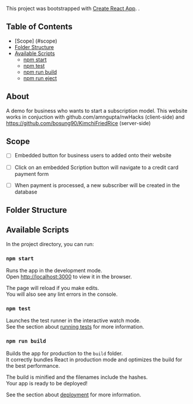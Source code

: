 This project was bootstrapped with [Create React App](https://github.com/facebookincubator/create-react-app).
.

## Table of Contents
- [Scope] (#scope)
- [Folder Structure](#folder-structure)
- [Available Scripts](#available-scripts)
  - [npm start](#npm-start)
  - [npm test](#npm-test)
  - [npm run build](#npm-run-build)
  - [npm run eject](#npm-run-eject)
  
## About
A demo for business who wants to start a subscription model. 
This website works in conjuction with github.com/amngupta/nwHacks (client-side)
and https://github.com/bosung90/KimchiFriedRice (server-side)

## Scope

- [ ] Embedded button for business users to added onto their website
- [ ] Click on an embedded Scription button will navigate to a credit card payment form
- [ ] When payment is processed, a new subscriber will be created in the database



## Folder Structure
## Available Scripts

In the project directory, you can run:

### `npm start`

Runs the app in the development mode.<br>
Open [http://localhost:3000](http://localhost:3000) to view it in the browser.

The page will reload if you make edits.<br>
You will also see any lint errors in the console.

### `npm test`

Launches the test runner in the interactive watch mode.<br>
See the section about [running tests](#running-tests) for more information.

### `npm run build`

Builds the app for production to the `build` folder.<br>
It correctly bundles React in production mode and optimizes the build for the best performance.

The build is minified and the filenames include the hashes.<br>
Your app is ready to be deployed!

See the section about [deployment](#deployment) for more information.
